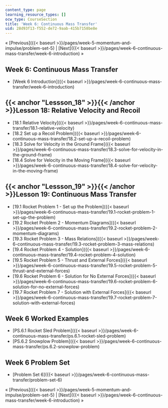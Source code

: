 ```yaml
---
content_type: page
learning_resource_types: []
ocw_type: CourseSection
title: 'Week 6: Continuous Mass Transfer'
uid: 28d93f13-f552-de72-9aab-415b7158be8e
---
```


« [Previous]({{< baseurl >}}/pages/week-5-momentum-and-impulse/problem-set-5) | [Next]({{< baseurl >}}/pages/week-6-continuous-mass-transfer/week-6-introduction) »

Week 6: Continuous Mass Transfer
--------------------------------

*   [Week 6 Introduction]({{< baseurl >}}/pages/week-6-continuous-mass-transfer/week-6-introduction)

{{< anchor "Lessson_18" >}}{{< /anchor >}}Lesson 18: Relative Velocity and Recoil
---------------------------------------------------------------------------------

*   [18.1 Relative Velocity]({{< baseurl >}}/pages/week-6-continuous-mass-transfer/18.1-relative-velocity)
*   [18.2 Set up a Recoil Problem]({{< baseurl >}}/pages/week-6-continuous-mass-transfer/18.2-set-up-a-recoil-problem)
*   [18.3 Solve for Velocity in the Ground Frame]({{< baseurl >}}/pages/week-6-continuous-mass-transfer/18.3-solve-for-velocity-in-the-ground-frame)
*   [18.4 Solve for Velocity in the Moving Frame]({{< baseurl >}}/pages/week-6-continuous-mass-transfer/18.4-solve-for-velocity-in-the-moving-frame)

{{< anchor "Lessson_19" >}}{{< /anchor >}}Lesson 19: Continuous Mass Transfer
-----------------------------------------------------------------------------

*   [19.1 Rocket Problem 1 - Set up the Problem]({{< baseurl >}}/pages/week-6-continuous-mass-transfer/19.1-rocket-problem-1-set-up-the-problem)
*   [19.2 Rocket Problem 2 - Momentum Diagrams]({{< baseurl >}}/pages/week-6-continuous-mass-transfer/19.2-rocket-problem-2-momentum-diagrams)
*   [19.3 Rocket Problem 3 - Mass Relations]({{< baseurl >}}/pages/week-6-continuous-mass-transfer/19.3-rocket-problem-3-mass-relations)
*   [19.4 Rocket Problem 4 - Solution]({{< baseurl >}}/pages/week-6-continuous-mass-transfer/19.4-rocket-problem-4-solution)
*   [19.5 Rocket Problem 5 - Thrust and External Forces]({{< baseurl >}}/pages/week-6-continuous-mass-transfer/19.5-rocket-problem-5-thrust-and-external-forces)
*   [19.6 Rocket Problem 6 - Solution for No External Forces]({{< baseurl >}}/pages/week-6-continuous-mass-transfer/19.6-rocket-problem-6-solution-for-no-external-forces)
*   [19.7 Rocket Problem 7 - Solution with External Forces]({{< baseurl >}}/pages/week-6-continuous-mass-transfer/19.7-rocket-problem-7-solution-with-external-forces)

Week 6 Worked Examples
----------------------

*   [PS.6.1 Rocket Sled Problem]({{< baseurl >}}/pages/week-6-continuous-mass-transfer/ps.6.1-rocket-sled-problem)
*   [PS.6.2 Snowplow Problem]({{< baseurl >}}/pages/week-6-continuous-mass-transfer/ps.6.2-snowplow-problem)

Week 6 Problem Set
------------------

*   [Problem Set 6]({{< baseurl >}}/pages/week-6-continuous-mass-transfer/problem-set-6)

« [Previous]({{< baseurl >}}/pages/week-5-momentum-and-impulse/problem-set-5) | [Next]({{< baseurl >}}/pages/week-6-continuous-mass-transfer/week-6-introduction) »